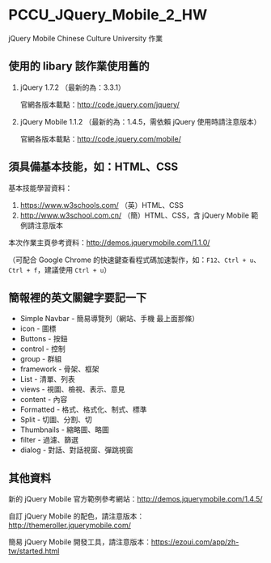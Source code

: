 # PCCU_JQuery_Mobile_2_HW
jQuery Mobile Chinese Culture University 作業

## 使用的 libary 該作業使用舊的
1. jQuery        1.7.2 （最新的為：3.3.1）

    官網各版本載點：http://code.jquery.com/jquery/
2. jQuery Mobile 1.1.2 （最新的為：1.4.5，需依賴 jQuery 使用時請注意版本）
    
    官網各版本載點：http://code.jquery.com/mobile/

## 須具備基本技能，如：HTML、CSS
基本技能學習資料：
  1. https://www.w3schools.com/    （英）HTML、CSS
  2. http://www.w3school.com.cn/   （簡）HTML、CSS，含 jQuery Mobile 範例請注意版本

本次作業主頁參考資料：http://demos.jquerymobile.com/1.1.0/

（可配合 Google Chrome 的快速鍵查看程式碼加速製作，如：``F12``、``Ctrl + u``、``Ctrl + f``，建議使用 ``Ctrl + u``）

## 簡報裡的英文關鍵字要記一下
  * Simple Navbar - 簡易導覽列（網站、手機 最上面那條）
  * icon - 圖標
  * Buttons - 按鈕
  * control - 控制
  * group - 群組
  * framework - 骨架、框架
  * List - 清單、列表
  * views - 視圖、檢視、表示、意見
  * content - 內容
  * Formatted - 格式、格式化、制式、標準
  * Split - 切圖、分割、切
  * Thumbnails - 縮略圖、略圖
  * filter - 過濾、篩選
  * dialog - 對話、對話視窗、彈跳視窗

## 其他資料
  新的 jQuery Mobile 官方範例參考網站：http://demos.jquerymobile.com/1.4.5/
  
  自訂 jQuery Mobile 的配色，請注意版本： http://themeroller.jquerymobile.com/
  
  
  簡易 jQuery Mobile 開發工具，請注意版本：https://ezoui.com/app/zh-tw/started.html
